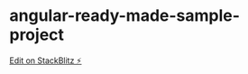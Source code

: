# angular-ready-made-sample-project

[Edit on StackBlitz ⚡️](https://stackblitz.com/edit/angular-3xhftx)